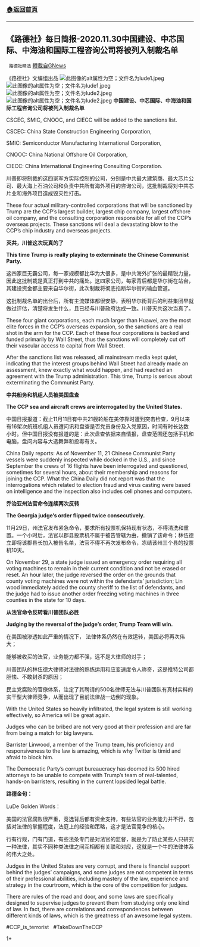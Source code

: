 ###  [:house:返回首頁](https://github.com/ourhimalayas/txt)
---

## 《路德社》每日简报-2020.11.30中国建设、中芯国际、中海油和国际工程咨询公司将被列入制裁名单
` 路德社精选` [轉載自GNews](https://gnews.org/zh-hans/609163/)

《路德社》文编组出品
![此图像的alt属性为空；文件名为lude1.jpeg]()![此图像的alt属性为空；文件名为lude1.jpeg](https://gnews-media-offload.s3.amazonaws.com/wp-content/uploads/2020/12/01061812/lude1.jpeg)![此图像的alt属性为空；文件名为lude2.jpeg]()![此图像的alt属性为空；文件名为lude2.jpeg](https://gnews-media-offload.s3.amazonaws.com/wp-content/uploads/2020/12/01061822/lude2.jpeg)
**中国建设、中芯国际、中海油和国际工程咨询公司将被列入制裁名单**

CSCEC, SMIC, CNOOC, and CIECC will be added to the sanctions list.

CSCEC: China State Construction Engineering Corporation,

SMIC: Semiconductor Manufacturing International Corporation,

CNOOC: China National Offshore Oil Corporation,

CIECC: China International Engineering Consulting Corporation.

川普即将制裁的这四家军方实际控制的公司，分别是中共最大建筑商、最大芯片公司、最大海上石油公司和负责中共所有海外项目的咨询公司，这批制裁将对中共芯片业和海外项目造成毁灭性打击。

These four actual military-controlled corporations that will be sanctioned by Trump are the CCP’s largest builder, largest chip company, largest offshore oil company, and the consulting corporation responsible for all of the CCP’s overseas projects. These sanctions will deal a devastating blow to the CCP’s chip industry and overseas projects.

**灭共，川普这次玩真的了**

**This time Trump is really playing to exterminate the Chinese Communist Party.**

这四家巨无霸公司，每一家规模都比华为大很多，是中共海外扩张的最精锐力量，因此这批制裁是真正打到中共的痛处。这四家公司，每家背后都是华尔街在站台，其建设资金都主要来自华尔街，此次制裁将彻底掐断华尔街的输血管道。

这批制裁名单的出台后，所有主流媒体都很安静，表明华尔街背后的利益集团早就做过评估，清楚将发生什么，且已经与川普政府达成一致。川普灭共这次当真了。

These four giant corporations, each much larger than Huawei, are the most elite forces in the CCP’s overseas expansion, so the sanctions are a real shot in the arm for the CCP. Each of these four corporations is backed and funded primarily by Wall Street, thus the sanctions will completely cut off their vascular access to capital from Wall Street.

After the sanctions list was released, all mainstream media kept quiet, indicating that the interest groups behind Wall Street had already made an assessment, knew exactly what would happen, and had reached an agreement with the Trump administration. This time, Trump is serious about exterminating the Communist Party.

**中共船务和机组人员被美国盘查**

**The CCP sea and aircraft crews are interrogated by the United States.**

中国日报报道：截止11月11日有中共21艘轮船在美停靠时遭到突击检查，9月以来有16架次航班机组人员遭问讯和盘查是否党员身份及入党原因，时间有时长达数小时。但中国日报没有报道的是：此次盘查依据来自情报，盘查范围还包括手机和电脑，盘问内容与大选舞弊和投毒有关。

China Daily reports: As of November 11, 21 Chinese Communist Party vessels were suddenly inspected while docked in the U.S., and since September the crews of 16 flights have been interrogated and questioned, sometimes for several hours, about their membership and reasons for joining the CCP. What the China Daily did not report was that the interrogations which related to election fraud and virus casting were based on intelligence and the inspection also includes cell phones and computers.

**乔治亚州法官命令连续两次反转**

**The Georgia judge’s order flipped twice consecutively.**

11月29日，州法官发布紧急命令，要求所有投票机保持现有状态，不得清洗和重置。一个小时后，法官以郡县投票机不属于被告管辖为由，撤销了该命令；林伍德立即将该郡县长加入被告名单，法官不得不再次发布命令，冻结该州三个县的投票机10天。

On November 29, a state judge issued an emergency order requiring all voting machines to remain in their current condition and not be erased or reset. An hour later, the judge reversed the order on the grounds that county voting machines were not within the defendants’ jurisdiction; Lin wood immediately added the county sheriff to the list of defendants, and the judge had to issue another order freezing voting machines in three counties in the state for 10 days.

**从法官命令反转看川普团队必胜**

**Judging by the reversal of the judge’s order, Trump Team will win.**

在美国被渗透如此严重的情况下， 法律体系仍然在有效运转，美国必将再次伟大；

能够被收买的法官，业务能力都不强，远不是大律师的对手；

川普团队的林伍德大律师对法律的熟练运用和应变速度令人称奇，这是推特公司都胆怯、不敢封杀的原因；

民主党腐败的官僚体系，注定了其聘请的500名律师无法与川普团队有真材实料的实干型大律师竞争，从而出现了目前法律战一边倒的现象。

With the United States so heavily infiltrated, the legal system is still working effectively, so America will be great again.

Judges who can be bribed are not very good at their profession and are far from being a match for big lawyers.

Barrister Linwood, a member of the Trump team, his proficiency and responsiveness to the law is amazing, which is why Twitter is timid and afraid to block him.

The Democratic Party’s corrupt bureaucracy has doomed its 500 hired attorneys to be unable to compete with Trump’s team of real-talented, hands-on barristers, resulting in the current lopsided legal battle.

**路德金句：**

LuDe Golden Words：

美国的法官腐败很严重，竞选背后都有资金支持，有些法官的业务能力并不行，包括对法律的掌握程度，法庭上的经验和策略，这才是法官竞争的核心。

行有行规，门有门道，有些法条专门是对法官的监督，就是为了防止某些人只研究一种法律，其实不同种类法律之间互相都有关联和对应，这就是一个牛的法律体系的伟大之处。

Judges in the United States are very corrupt, and there is financial support behind the judges’ campaigns, and some judges are not competent in terms of their professional abilities, including mastery of the law, experience and strategy in the courtroom, which is the core of the competition for judges.

There are rules of the road and door, and some laws are specifically designed to supervise judges to prevent them from studying only one kind of law. In fact, there are correlations and correspondences between different kinds of laws, which is the greatness of an awesome legal system.

#CCP\_is\_terrorist   #TakeDownTheCCP

1+
